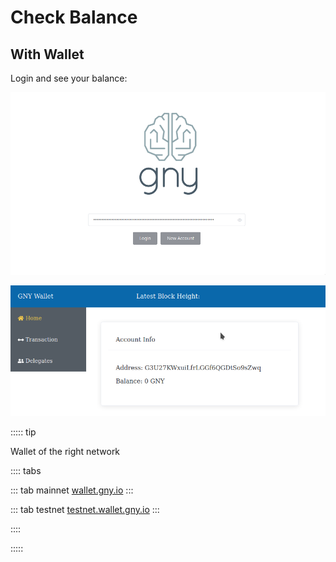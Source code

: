# Check Balance

## With Wallet

Login and see your balance:

![wallet login](../.vuepress/public/wallet_login.png)

![wallet login](../.vuepress/public/wallet_show_address.png)

::::: tip

Wallet of the right network

:::: tabs

::: tab mainnet
[wallet.gny.io](https://wallet.gny.io/)
:::

::: tab testnet
[testnet.wallet.gny.io](https://testnet.wallet.gny.io/)
:::

::::

:::::
